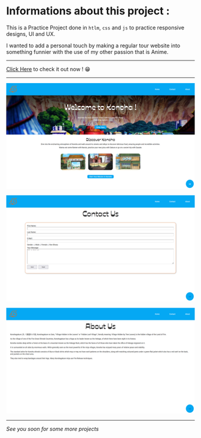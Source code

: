 # Informations about this project :

This is a Practice Project done in `htlm`, `css` and `js` to practice responsive designs, UI and UX.

I wanted to add a personal touch by making a regular tour website into something funnier with the use of my other passion that is Anime.

---

[Click Here](https://sassid.github.io/Konoha-Tour/) to check it out now ! 😁

---

![home preview](./assets/img/preview/preview1.png)

![contact preview](./assets/img/preview/preview2.png)

![about preview](./assets/img/preview/preview3.png)

---

_See you soon for some more projects_
